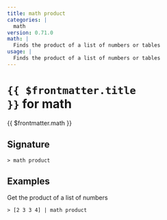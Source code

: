 ```yaml
---
title: math product
categories: |
  math
version: 0.71.0
math: |
  Finds the product of a list of numbers or tables
usage: |
  Finds the product of a list of numbers or tables
---
```


# <code>{{ $frontmatter.title }}</code> for math

<div class='command-title'>{{ $frontmatter.math }}</div>

## Signature

```> math product ```

## Examples

Get the product of a list of numbers
```shell
> [2 3 3 4] | math product
```
